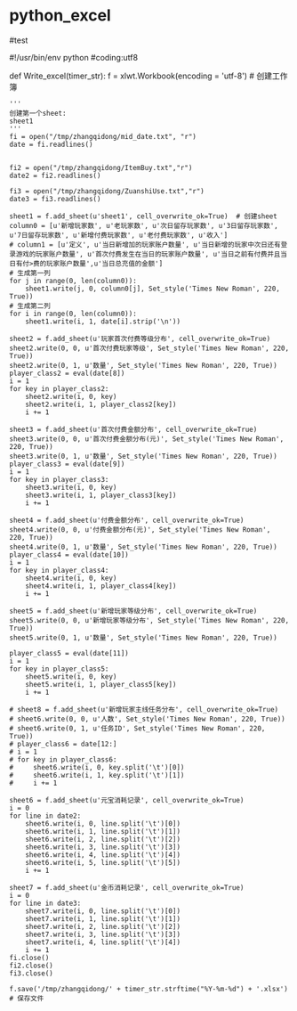 # python_excel

#test



#!/usr/bin/env python
#coding:utf8


def Write_excel(timer_str):
    f = xlwt.Workbook(encoding = 'utf-8')  # 创建工作簿

    '''
    创建第一个sheet:
    sheet1
    '''
    fi = open("/tmp/zhangqidong/mid_date.txt", "r")
    date = fi.readlines()


    fi2 = open("/tmp/zhangqidong/ItemBuy.txt","r")
    date2 = fi2.readlines()

    fi3 = open("/tmp/zhangqidong/ZuanshiUse.txt","r")
    date3 = fi3.readlines()

    sheet1 = f.add_sheet(u'sheet1', cell_overwrite_ok=True)  # 创建sheet
    column0 = [u'新增玩家数', u'老玩家数', u'次日留存玩家数', u'3日留存玩家数', u'7日留存玩家数', u'新增付费玩家数', u'老付费玩家数', u'收入']
    # column1 = [u'定义', u'当日新增加的玩家账户数量', u'当日新增的玩家中次日还有登录游戏的玩家账户数量', u'首次付费发生在当日的玩家账户数量', u'当日之前有付费并且当日有付>费的玩家账户数量',u'当日总充值的金额']
    # 生成第一列
    for j in range(0, len(column0)):
        sheet1.write(j, 0, column0[j], Set_style('Times New Roman', 220, True))
    # 生成第二列
    for i in range(0, len(column0)):
        sheet1.write(i, 1, date[i].strip('\n'))

    sheet2 = f.add_sheet(u'玩家首次付费等级分布', cell_overwrite_ok=True)
    sheet2.write(0, 0, u'首次付费玩家等级', Set_style('Times New Roman', 220, True))
    sheet2.write(0, 1, u'数量', Set_style('Times New Roman', 220, True))
    player_class2 = eval(date[8])
    i = 1
    for key in player_class2:
        sheet2.write(i, 0, key)
        sheet2.write(i, 1, player_class2[key])
        i += 1

    sheet3 = f.add_sheet(u'首次付费金额分布', cell_overwrite_ok=True)
    sheet3.write(0, 0, u'首次付费金额分布(元)', Set_style('Times New Roman', 220, True))
    sheet3.write(0, 1, u'数量', Set_style('Times New Roman', 220, True))
    player_class3 = eval(date[9])
    i = 1
    for key in player_class3:
        sheet3.write(i, 0, key)
        sheet3.write(i, 1, player_class3[key])
        i += 1

    sheet4 = f.add_sheet(u'付费金额分布', cell_overwrite_ok=True)
    sheet4.write(0, 0, u'付费金额分布(元)', Set_style('Times New Roman', 220, True))
    sheet4.write(0, 1, u'数量', Set_style('Times New Roman', 220, True))
    player_class4 = eval(date[10])
    i = 1
    for key in player_class4:
        sheet4.write(i, 0, key)
        sheet4.write(i, 1, player_class4[key])
        i += 1

    sheet5 = f.add_sheet(u'新增玩家等级分布', cell_overwrite_ok=True)
    sheet5.write(0, 0, u'新增玩家等级分布', Set_style('Times New Roman', 220, True))
    sheet5.write(0, 1, u'数量', Set_style('Times New Roman', 220, True))

    player_class5 = eval(date[11])
    i = 1
    for key in player_class5:
        sheet5.write(i, 0, key)
        sheet5.write(i, 1, player_class5[key])
        i += 1

    # sheet8 = f.add_sheet(u'新增玩家主线任务分布', cell_overwrite_ok=True)
    # sheet6.write(0, 0, u'人数', Set_style('Times New Roman', 220, True))
    # sheet6.write(0, 1, u'任务ID', Set_style('Times New Roman', 220, True))
    # player_class6 = date[12:]
    # i = 1
    # for key in player_class6:
    #     sheet6.write(i, 0, key.split('\t')[0])
    #     sheet6.write(i, 1, key.split('\t')[1])
    #     i += 1

    sheet6 = f.add_sheet(u'元宝消耗记录', cell_overwrite_ok=True)
    i = 0
    for line in date2:
        sheet6.write(i, 0, line.split('\t')[0])
        sheet6.write(i, 1, line.split('\t')[1])
        sheet6.write(i, 2, line.split('\t')[2])
        sheet6.write(i, 3, line.split('\t')[3])
        sheet6.write(i, 4, line.split('\t')[4])
        sheet6.write(i, 5, line.split('\t')[5])
        i += 1

    sheet7 = f.add_sheet(u'金币消耗记录', cell_overwrite_ok=True)
    i = 0
    for line in date3:
        sheet7.write(i, 0, line.split('\t')[0])
        sheet7.write(i, 1, line.split('\t')[1])
        sheet7.write(i, 2, line.split('\t')[2])
        sheet7.write(i, 3, line.split('\t')[3])
        sheet7.write(i, 4, line.split('\t')[4])
        i += 1
    fi.close()
    fi2.close()
    fi3.close()

    f.save('/tmp/zhangqidong/' + timer_str.strftime("%Y-%m-%d") + '.xlsx')  # 保存文件
